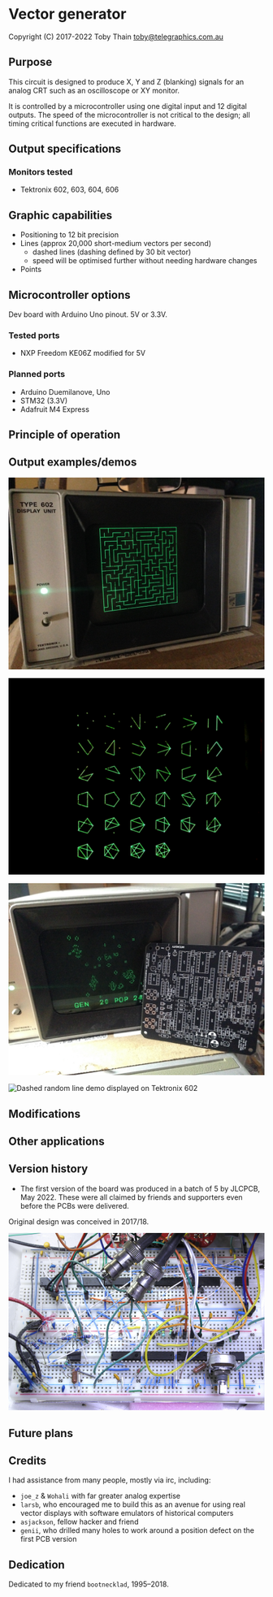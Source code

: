 # Vector generator

Copyright (C) 2017-2022 Toby Thain <toby@telegraphics.com.au>

## Purpose

This circuit is designed to produce X, Y and Z (blanking) signals
for an analog CRT such as an oscilloscope or XY monitor.

It is controlled by a microcontroller using one digital input
and 12 digital outputs. The speed of the microcontroller is not
critical to the design; all timing critical functions are executed
in hardware.

## Output specifications

### Monitors tested

* Tektronix 602, 603, 604, 606

## Graphic capabilities

* Positioning to 12 bit precision
* Lines (approx 20,000 short-medium vectors per second)
  - dashed lines (dashing defined by 30 bit vector)
  - speed will be optimised further without needing hardware changes
* Points

## Microcontroller options

Dev board with Arduino Uno pinout. 5V or 3.3V.

### Tested ports

* NXP Freedom KE06Z modified for 5V

### Planned ports

* Arduino Duemilanove, Uno
* STM32 (3.3V)
* Adafruit M4 Express

## Principle of operation

## Output examples/demos

![Maze displayed on Tektronix 602](IMG_9619.jpg)

![Graph enumerations displayed on Tektronix 602](IMG_9609.jpg)

![Game of Life displayed on Tektronix 602, along with blank pcb](IMG_9606s.jpg)

![Dashed random line demo displayed on Tektronix 602](_MG_3877.jpg)

## Modifications

## Other applications

## Version history

* The first version of the board was produced in a batch of 5 by JLCPCB,
  May 2022. These were all claimed by friends and supporters
  even before the PCBs were delivered.

Original design was conceived in 2017/18.

![Breadboard close to first PCB version](_MG_3654s.jpg)

## Future plans

## Credits

I had assistance from many people, mostly via irc, including:

* `joe_z` & `Wohali` with far greater analog expertise
* `larsb`, who encouraged me to build this as an avenue for using real
  vector displays with software emulators of historical computers
* `asjackson`, fellow hacker and friend
* `genii`, who drilled many holes to work around a position defect
  on the first PCB version

## Dedication

Dedicated to my friend `bootnecklad`, 1995–2018.
